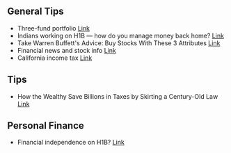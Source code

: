 ## General Tips

* Three-fund portfolio [Link](https://www.bogleheads.org/wiki/Three-fund_portfolio)
* Indians working on H1B — how do you manage money back home? [Link](https://www.teamblind.com/post/Indians-working-on-H1B-—-how-do-you-manage-money-back-home-rWwC0vab)
* Take Warren Buffett's Advice: Buy Stocks With These 3 Attributes [Link](https://www.fool.com/investing/2023/01/15/take-warren-buffetts-advice-buy-stocks-with-these/)
* Financial news and stock info [Link](www.marketbeat.com)
* California income tax [Link](https://www.teamblind.com/post/California-income-tax-kM53P7Qr)

## Tips

* How the Wealthy Save Billions in Taxes by Skirting a Century-Old Law [Link](https://www.propublica.org/article/irs-files-taxes-wash-sales-goldman-sachs)

## Personal Finance

* Financial independence on H1B? [Link](https://www.reddit.com/r/h1b/comments/su2jp2/financial_independence_on_h1b/)
